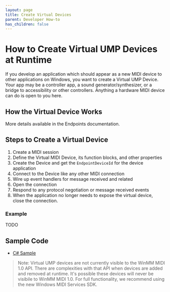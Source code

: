 ```yaml
---
layout: page
title: Create Virtual Devices
parent: Developer How-to
has_children: false
---
```


# How to Create Virtual UMP Devices at Runtime

If you develop an application which should appear as a new MIDI device to other applications on Windows, you want to create a Virtual UMP Device. Your app may be a controller app, a sound generator/synthesizer, or a bridge to accessibility or other controllers. Anything a hardware MIDI device can do is open to you here.

## How the Virtual Device Works



More details available in the Endpoints documentation.

## Steps to Create a Virtual Device

1. Create a MIDI session
2. Define the Virtual MIDI Device, its function blocks, and other properties
3. Create the Device and get the `EndpointDeviceId` for the device application
4. Connect to the Device like any other MIDI connection
5. Wire up event handlers for message received and related
6. Open the connection
7. Respond to any protocol negotiation or message received events
8. When the application no longer needs to expose the virtual device, close the connection.

### Example

TODO




## Sample Code

* [C# Sample](https://github.com/microsoft/MIDI/tree/main/samples/csharp-net/app-to-app-midi-cs)


> Note: Virtual UMP devices are not currently visible to the WinMM MIDI 1.0 API. There are complexities with that API when devices are added and removed at runtime. It's possible these devices will never be visibile to WinMM MIDI 1.0. For full functionality, we recommend using the new Windows MIDI Services SDK.
